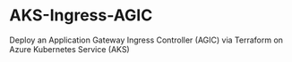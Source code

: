 # AKS-Ingress-AGIC
Deploy an Application Gateway Ingress Controller (AGIC) via Terraform on Azure Kubernetes Service (AKS)
